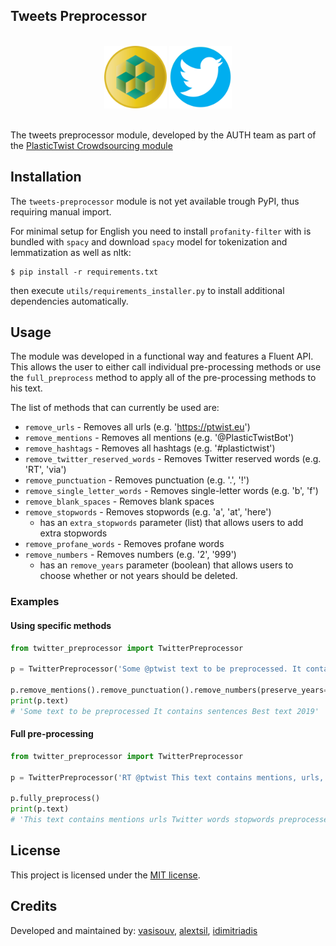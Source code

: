## Tweets Preprocessor

<p align="center">
  <br>
    <img width="100" src="./ptwist_logo.png">
    <img width="100" src="./twitter_logo.png">
  <br>
  <br>
</p>

The tweets preprocessor module, developed by the AUTH team 
as part of the [PlasticTwist Crowdsourcing module](https://crowdsourcing.plastictwist.com)

## Installation
The `tweets-preprocessor` module is not yet available trough PyPI, thus requiring manual import.

For minimal setup for English you need to install `profanity-filter` with is bundled with `spacy` and download `spacy`
model for tokenization and lemmatization as well as nltk:
```
$ pip install -r requirements.txt
```
then execute `utils/requirements_installer.py` to install additional dependencies automatically.


## Usage

The module was developed in a functional way and features a Fluent API. This allows the user
to either call individual pre-processing methods or use the `full_preprocess` method to
apply all of the pre-processing methods to his text.

The list of methods that can currently be used are:

* `remove_urls` - Removes all urls (e.g. 'https://ptwist.eu')
* `remove_mentions` - Removes all mentions (e.g. '@PlasticTwistBot')
* `remove_hashtags` - Removes all hashtags (e.g. '#plastictwist')
* `remove_twitter_reserved_words` - Removes Twitter reserved words (e.g. 'RT', 'via')
* `remove_punctuation` - Removes punctuation (e.g. '.', '!')
* `remove_single_letter_words` - Removes single-letter words (e.g. 'b', 'f')
* `remove_blank_spaces` - Removes blank spaces
* `remove_stopwords` - Removes stopwords (e.g. 'a', 'at', 'here')
    * has an `extra_stopwords` parameter (list) that allows users to add extra stopwords
* `remove_profane_words` - Removes profane words
* `remove_numbers` - Removes numbers (e.g. '2', '999')
    * has an `remove_years` parameter (boolean) that allows users to choose whether or not
    years should be deleted.
    
### Examples

#### Using specific methods

```python
from twitter_preprocessor import TwitterPreprocessor

p = TwitterPreprocessor('Some @ptwist text to be preprocessed. It contains 2 sentences. Best text 2019!')

p.remove_mentions().remove_punctuation().remove_numbers(preserve_years=True).remove_blank_spaces()
print(p.text)
# 'Some text to be preprocessed It contains sentences Best text 2019'
```

#### Full pre-processing

```python
from twitter_preprocessor import TwitterPreprocessor

p = TwitterPreprocessor('RT @ptwist This text contains mentions, urls, some Twitter words and some stopwords to be preprocessed via https://example.com.')

p.fully_preprocess()
print(p.text)
# 'This text contains mentions urls Twitter words stopwords preprocessed'
```


## License

This project is licensed under the [MIT license](http://opensource.org/licenses/MIT).

## Credits
Developed and maintained by: [vasisouv](https://github.com/vasisouv), [alextsil](https://github.com/alextsil), [idimitriadis](https://github.com/idimitriadis)